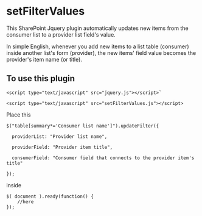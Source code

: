 # setFilterValues
This SharePoint Jquery plugin automatically updates new items from the consumer list to a provider list field's value.

In simple English, whenever you add new items to a list table (consumer) inside another list's form (provider), the new items' field value becomes the provider's item name (or title).


## To use this plugin

```
<script type="text/javascript" src="jquery.js"></script>` 

<script type="text/javascript" src="setFilterValues.js"></script>
```
Place this 
`````````
$("table[summary*='Consumer list name']").updateFilter({

  providerList: "Provider list name", 

  providerField: "Provider item title", 
  
  consumerField: "Consumer field that connects to the provider item's title"

});

`````````

inside
```
$( document ).ready(function() {
    //here
});
```
